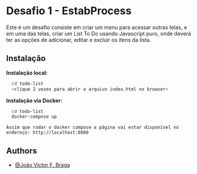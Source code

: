 
# Desafio 1 - EstabProcess

Este é um desafio consiste em criar um menu para acessar outras telas, e em uma das telas, criar um List To Do usando Javascript puro, onde deverá ter as opções de adicionar, editar e excluir os itens da lista.  




## Instalação


**Instalação local:**

```bash
  cd todo-list
  <clique 2 vezes para abrir o arquivo index.html no browser>
```
    

**Instalação via Docker:**

```bash
  cd todo-list
  docker-compose up
```
``` Assim que rodar o docker compose a página vai estar disponível no endereço: http://localhost:8080 ```


## Authors

- [@João Victor F. Braga](https://www.linkedin.com/in/d3moon)

